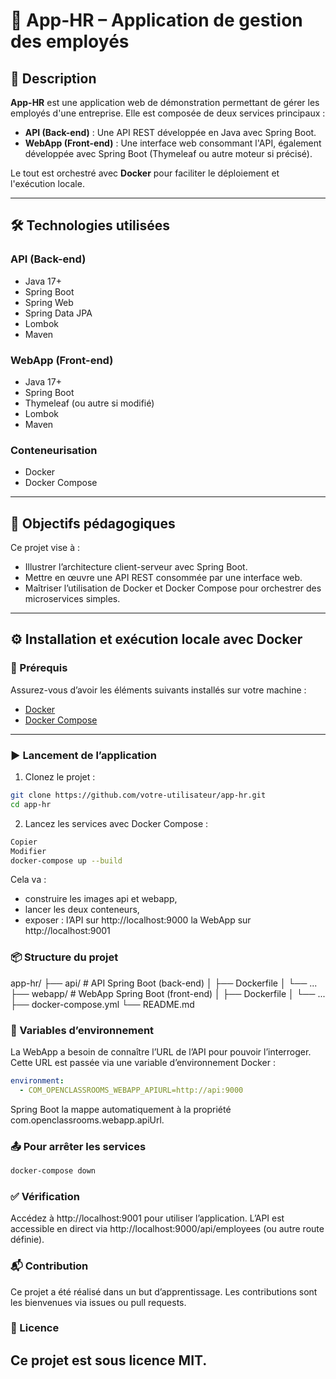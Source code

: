 # 💼 App-HR – Application de gestion des employés

## 📌 Description

**App-HR** est une application web de démonstration permettant de gérer les employés d'une entreprise. Elle est composée de deux services principaux :
- **API (Back-end)** : Une API REST développée en Java avec Spring Boot.
- **WebApp (Front-end)** : Une interface web consommant l'API, également développée avec Spring Boot (Thymeleaf ou autre moteur si précisé).

Le tout est orchestré avec **Docker** pour faciliter le déploiement et l'exécution locale.

---

## 🛠️ Technologies utilisées

### API (Back-end)
- Java 17+
- Spring Boot
- Spring Web
- Spring Data JPA
- Lombok
- Maven

### WebApp (Front-end)
- Java 17+
- Spring Boot
- Thymeleaf (ou autre si modifié)
- Lombok
- Maven

### Conteneurisation
- Docker
- Docker Compose

---

## 🚀 Objectifs pédagogiques

Ce projet vise à :
- Illustrer l’architecture client-serveur avec Spring Boot.
- Mettre en œuvre une API REST consommée par une interface web.
- Maîtriser l’utilisation de Docker et Docker Compose pour orchestrer des microservices simples.

---

## ⚙️ Installation et exécution locale avec Docker

### 📁 Prérequis

Assurez-vous d’avoir les éléments suivants installés sur votre machine :
- [Docker](https://www.docker.com/)
- [Docker Compose](https://docs.docker.com/compose/)

---

### ▶️ Lancement de l’application

1. Clonez le projet :

```bash
git clone https://github.com/votre-utilisateur/app-hr.git
cd app-hr
```

2. Lancez les services avec Docker Compose :

```bash
Copier
Modifier
docker-compose up --build
```
Cela va :
- construire les images api et webapp,
- lancer les deux conteneurs,
- exposer :
          l’API sur http://localhost:9000
          la WebApp sur http://localhost:9001

### 📦 Structure du projet

app-hr/
├── api/           # API Spring Boot (back-end)
│   ├── Dockerfile
│   └── ...
├── webapp/        # WebApp Spring Boot (front-end)
│   ├── Dockerfile
│   └── ...
├── docker-compose.yml
└── README.md


### 🔧 Variables d’environnement
La WebApp a besoin de connaître l’URL de l’API pour pouvoir l’interroger. Cette URL est passée via une variable d’environnement Docker :

```yaml
environment:
  - COM_OPENCLASSROOMS_WEBAPP_APIURL=http://api:9000
```

Spring Boot la mappe automatiquement à la propriété com.openclassrooms.webapp.apiUrl.

### 📤 Pour arrêter les services
```bash
docker-compose down
```

### ✅ Vérification
Accédez à http://localhost:9001 pour utiliser l’application.
L’API est accessible en direct via http://localhost:9000/api/employees (ou autre route définie).

### 📬 Contribution
Ce projet a été réalisé dans un but d’apprentissage. Les contributions sont les bienvenues via issues ou pull requests.

### 📄 Licence
Ce projet est sous licence MIT.
----





